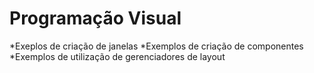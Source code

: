 # Programação Visual
*Exeplos de criação de janelas
*Exemplos de criação de componentes
*Exemplos de utilização de gerenciadores de layout
